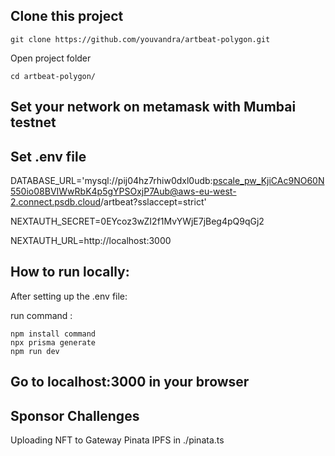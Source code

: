 ## Clone this project

```
git clone https://github.com/youvandra/artbeat-polygon.git
```

Open project folder

```
cd artbeat-polygon/
```

## Set your network on metamask with Mumbai testnet



## Set .env file

DATABASE_URL='mysql://pij04hz7rhiw0dxl0udb:pscale_pw_KjiCAc9NO60N550io08BVIWwRbK4p5gYPSOxjP7Aub@aws-eu-west-2.connect.psdb.cloud/artbeat?sslaccept=strict'

NEXTAUTH_SECRET=0EYcoz3wZI2f1MvYWjE7jBeg4pQ9qGj2

NEXTAUTH_URL=http://localhost:3000
## How to run locally: 

After setting up the .env file:

run command : 

```
npm install command
npx prisma generate
npm run dev
```

## Go to localhost:3000 in your browser

## Sponsor Challenges

Uploading NFT to Gateway Pinata IPFS in ./pinata.ts
